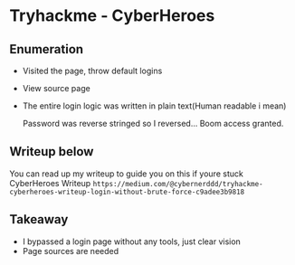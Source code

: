 # Tryhackme - CyberHeroes

## Enumeration
- Visited the page, throw default logins
- View source page
- The entire login logic was written in plain text(Human readable i mean)

  Password was reverse stringed so I reversed...
  Boom access granted.

## Writeup below
You can read up my writeup to guide you on this if youre stuck
CyberHeroes Writeup 
`https://medium.com/@cybernerddd/tryhackme-cyberheroes-writeup-login-without-brute-force-c9adee3b9818`

## Takeaway
- I bypassed a login page without any tools, just clear vision
- Page sources are needed
  

